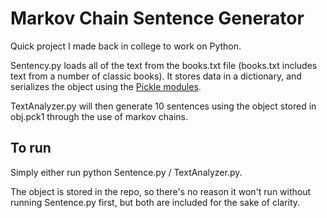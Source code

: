 # Markov Chain Sentence Generator

Quick project I made back in college to work on Python. 

Sentency.py loads all of the text from the books.txt file (books.txt includes text from a number of classic books).
It stores data in a dictionary, and serializes the object using the [Pickle modules](https://docs.python.org/3/library/pickle.html). 

TextAnalyzer.py will then generate 10 sentences using the object stored in obj.pck1 through the use of markov chains. 

## To run

Simply either run python Sentence.py / TextAnalyzer.py. 

The object is stored in the repo, so there's no reason it won't run without running Sentence.py first, but both are included for 
the sake of clarity. 
